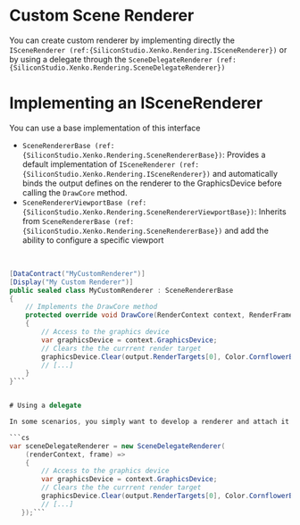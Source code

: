 # Custom Scene Renderer

You can create custom renderer by implementing directly the `ISceneRenderer (ref:{SiliconStudio.Xenko.Rendering.ISceneRenderer})` or by using a delegate through the `SceneDelegateRenderer (ref:{SiliconStudio.Xenko.Rendering.SceneDelegateRenderer})`

# Implementing an ISceneRenderer

You can use a base implementation of this interface

- `SceneRendererBase (ref:{SiliconStudio.Xenko.Rendering.SceneRendererBase})`: Provides a default implementation of `ISceneRenderer (ref:{SiliconStudio.Xenko.Rendering.ISceneRenderer})` and automatically binds the output defines on the renderer to the GraphicsDevice before calling the `DrawCore` method.
- `SceneRendererViewportBase (ref:{SiliconStudio.Xenko.Rendering.SceneRendererViewportBase})`: Inherits from `SceneRendererBase (ref:{SiliconStudio.Xenko.Rendering.SceneRendererBase})` and add the ability to configure a specific viewport 

 

```cs
[DataContract("MyCustomRenderer")]
[Display("My Custom Renderer")]
public sealed class MyCustomRenderer : SceneRendererBase
{
    // Implements the DrawCore method
    protected override void DrawCore(RenderContext context, RenderFrame output)
    {
        // Access to the graphics device
        var graphicsDevice = context.GraphicsDevice;
        // Clears the the currrent render target
        graphicsDevice.Clear(output.RenderTargets[0], Color.CornflowerBlue);
        // [...] 
    }
}```


# Using a delegate

In some scenarios, you simply want to develop a renderer and attach it to a method directly. You can use a `SceneDelegateRenderer (ref:{SiliconStudio.Xenko.Rendering.SceneDelegateRenderer})` for this usage:

```cs
var sceneDelegateRenderer = new SceneDelegateRenderer(
    (renderContext, frame) =>
    {
        // Access to the graphics device
        var graphicsDevice = context.GraphicsDevice;
        // Clears the the currrent render target
        graphicsDevice.Clear(output.RenderTargets[0], Color.CornflowerBlue);
        // [...] 
   });```


